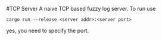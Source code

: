 #TCP Server
A naive TCP based fuzzy log server.
To run use

    cargo run --release <server addr>:<server port>

yes, you need to specify the port.
